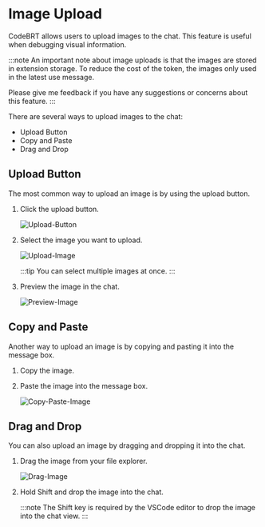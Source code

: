 # Image Upload

CodeBRT allows users to upload images to the chat.
This feature is useful when debugging visual information.

:::note
An important note about image uploads is that the images are stored in extension storage.
To reduce the cost of the token, the images only used in the latest use message.

Please give me feedback if you have any suggestions or concerns about this feature.
:::

There are several ways to upload images to the chat:

- Upload Button
- Copy and Paste
- Drag and Drop

## Upload Button

The most common way to upload an image is by using the upload button.

1. Click the upload button.

   ![Upload-Button](/img/image-upload/upload-button.png)

2. Select the image you want to upload.

   ![Upload-Image](/img/image-upload/select-images.png)

   :::tip
   You can select multiple images at once.
   :::

3. Preview the image in the chat.

   ![Preview-Image](/img/image-upload/preview-image.png)

## Copy and Paste

Another way to upload an image is by copying and pasting it into the message box.

1. Copy the image.
2. Paste the image into the message box.

   ![Copy-Paste-Image](/img/image-upload/copy-paste-image.png)


## Drag and Drop

You can also upload an image by dragging and dropping it into the chat.

1. Drag the image from your file explorer.
   
   ![Drag-Image](/img/image-upload/drag-image.png)

2. Hold Shift and drop the image into the chat.

   :::note
   The Shift key is required by the VSCode editor to drop the image into the chat view.
   :::
